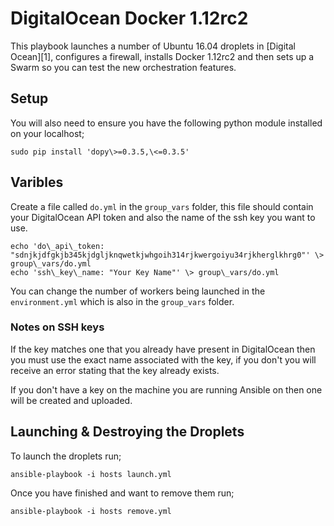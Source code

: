 DigitalOcean Docker 1.12rc2
====================

This playbook launches a number of Ubuntu 16.04 droplets in [Digital Ocean][1], configures a firewall, installs Docker 1.12rc2 and then sets up a Swarm so you can test the new orchestration features.

## Setup

You will also need to ensure you have the following python module installed on your localhost;

```
sudo pip install 'dopy\>=0.3.5,\<=0.3.5'
```

## Varibles

Create a file called `do.yml` in the `group_vars` folder, this file should contain your DigitalOcean API token and also the name of the ssh key you want to use.

```
echo 'do\_api\_token: "sdnjkjdfgkjb345kjdgljknqwetkjwhgoih314rjkwergoiyu34rjkherglkhrg0"' \> group\_vars/do.yml
echo 'ssh\_key\_name: "Your Key Name"' \> group\_vars/do.yml
```

You can change the number of workers being launched in the `environment.yml` which is also in the `group_vars` folder.

### Notes on SSH keys

If the key matches one that you already have present in DigitalOcean then you must use the exact name associated with the key, if you don't you will receive an error stating that the key already exists.

If you don't have a key on the machine you are running Ansible on then one will be created and uploaded.

## Launching & Destroying the Droplets

To launch the droplets run;

```
ansible-playbook -i hosts launch.yml
```

Once you have finished and want to remove them run;

```
ansible-playbook -i hosts remove.yml
```